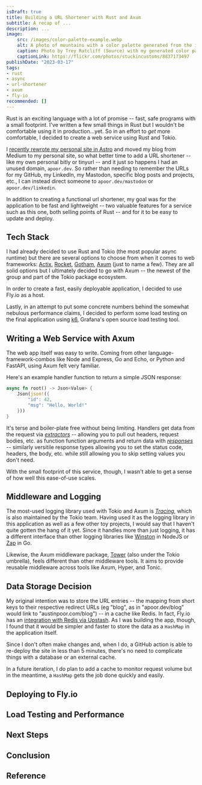 ```yaml
---
isDraft: true
title: Building a URL Shortener with Rust and Axum
subtitle: A recap of ...
description: ... 
image:
    src: /images/color-palette-example.webp
    alt: A photo of mountains with a color palette generated from the image.
    caption: Photo by Trey Ratcliff (Source) with my generated color palette.
    captionLink: https://flickr.com/photos/stuckincustoms/8837173497
publishDate: "2023-03-17"
tags:
- rust
- async
- url-shortener
- axum
- fly-io
recommended: []
---
```


Rust is an exciting language with a lot of promise -- fast, safe programs with a small 
footprint. I've written a few small things in Rust but I wouldn't be comfortable using 
it in production...yet. So in an effort to _get_ more comfortable, I decided to create
a web service using Rust and Tokio.

I [recently rewrote my personal site in Astro](/blog/astro-rewrite) and moved my blog
from Medium to my personal site, so what better time to add a URL shortener -- like my 
own personal bitly or tinyurl -- and it just so happens I had an unused domain, 
`apoor.dev`. So rather than needing to remember the URLs for my GitHub, my LinkedIn, 
my Mastodon, specific blog posts and projects, etc., I can instead direct someone to 
`apoor.dev/mastodon` or `apoor.dev/linkedin`.

In addition to creating a functional url shortener, my goal was for the application to 
be fast and lightweight -- two valuable features for a service such as this one, both
selling points of Rust -- and for it to be easy to update and deploy.


## Tech Stack

I had already decided to use Rust and Tokio (the most popular async runtime) but there
are several options to choose from when it comes to web frameworks:
[Actix](https://actix.rs/), [Rocket](https://rocket.rs/), [Gotham](https://gotham.rs/),
[Axum](https://github.com/tokio-rs/axum) (just to name a few). They are all solid 
options but I ultimately decided to go with Axum -- the newest of the group and part of 
the Tokio package ecosystem.

In order to create a fast, easily deployable application, I decided to use Fly.io as
a host.

Lastly, in an attempt to put some concrete numbers behind the somewhat nebulous 
performance claims, I decided to perform some load testing on the final application 
using [k6](https://k6.io), Grafana's open source load testing tool.


## Writing a Web Service with Axum

The web app itself was easy to write. Coming from other language-framework-combos like 
Node and Express, Go and Echo, or Python and FastAPI, using Axum felt very familiar.

Here's an example handler function to return a simple JSON response:

```rust
async fn root() -> Json<Value> {
    Json(json!({
        "id": 42,
        "msg": "Hello, World!"
    }))
}
```

It's terse and boiler-plate free without being limiting. Handlers get data from the
request via [_extractors_](https://docs.rs/axum/latest/axum/#extractors) -- allowing
you to pull out headers, request bodies, etc. as function function arguments and
return data with [_responses_](https://docs.rs/axum/latest/axum/#responses) -- similarly
versitile response types allowing you to set the status code, headers, the body, etc.
while still allowing you to skip setting values you don't need.

With the small footprint of this service, though, I wasn't able to get a sense of how 
well this ease-of-use scales.


## Middleware and Logging

The most-used logging library used with Tokio and Axum is [_Tracing_](https://github.com/tokio-rs/tracing), 
which is also maintained by the Tokio team. Having used it as the logging library in this 
application as well as a few other toy projects, I would say that I haven't quite gotten 
the hang of it yet. Since it handles more than just logging, it has a different interface 
than other logging libraries like [Winston](https://github.com/winstonjs/winston) in NodeJS 
or [Zap](https://github.com/uber-go/zap) in Go.

Likewise, the Axum middleware package, [Tower](https://github.com/tower-rs/tower) (also
under the Tokio umbrella), feels different than other middleware tools. It aims to provide
reusable middleware across tools like Axum, Hyper, and Tonic.


## Data Storage Decision

My original intention was to store the URL entries -- the mapping from short keys to their
respective redirect URLs (eg "blog", as in "apoor.dev/blog" would link to "austinpoor.com/blog")
-- in a cache like Redis. In fact, Fly.io has an [integration with Redis via Upstash](https://fly.io/docs/reference/redis/).
As I was building the app, though, I found that it would be simpler and faster to store the
data as a `HashMap` in the application itself.

Since I don't often make changes and, when I do, a GitHub action is able to re-deploy the
site in less than 5 minutes, there's no need to complicate things with a database or an 
external cache.

In a future iteration, I do plan to add a cache to monitor request volume but in the meantime, 
a `HashMap` gets the job done quickly and easily.


## Deploying to Fly.io


## Load Testing and Performance



## Next Steps



## Conclusion



## Reference



